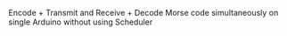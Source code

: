 Encode + Transmit and Receive + Decode Morse code simultaneously on single Arduino without using Scheduler
